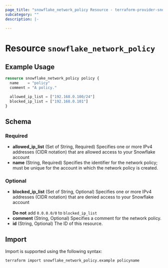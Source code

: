 ```yaml
---
page_title: "snowflake_network_policy Resource - terraform-provider-snowflake-back"
subcategory: ""
description: |-
  
---
```


# Resource `snowflake_network_policy`



## Example Usage

```terraform
resource snowflake_network_policy policy {
  name    = "policy"
  comment = "A policy."

  allowed_ip_list = ["192.168.0.100/24"]
  blocked_ip_list = ["192.168.0.101"]
}
```

## Schema

### Required

- **allowed_ip_list** (Set of String, Required) Specifies one or more IPv4 addresses (CIDR notation) that are allowed access to your Snowflake account
- **name** (String, Required) Specifies the identifier for the network policy; must be unique for the account in which the network policy is created.

### Optional

- **blocked_ip_list** (Set of String, Optional) Specifies one or more IPv4 addresses (CIDR notation) that are denied access to your Snowflake account<br><br>**Do not** add `0.0.0.0/0` to `blocked_ip_list`
- **comment** (String, Optional) Specifies a comment for the network policy.
- **id** (String, Optional) The ID of this resource.

## Import

Import is supported using the following syntax:

```shell
terraform import snowflake_network_policy.example policyname
```
